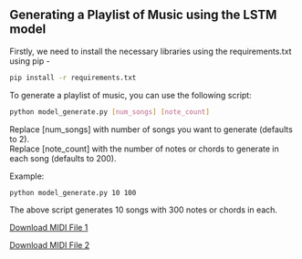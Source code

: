 ## Generating a Playlist of Music using the LSTM model

Firstly, we need to install the necessary libraries using the requirements.txt using pip -
```bash
pip install -r requirements.txt
```

To generate a playlist of music, you can use the following script:

```bash
python model_generate.py [num_songs] [note_count]
```
Replace [num_songs] with number of songs you want to generate (defaults to 2). <br>
Replace [note_count] with the number of notes or chords to generate in each song (defaults to 200). <br>

Example:
```bash
python model_generate.py 10 100
```
The above script generates 10 songs with 300 notes or chords in each.

<a href="https://github.com/Praneeth74/Music-Generation-using-LSTMs/blob/main/myMusic_0/0_beeth_generated_30_200.midi" download>Download MIDI File 1</a>

<a href="https://github.com/Praneeth74/Music-Generation-using-LSTMs/blob/main/myMusic_0/1_beeth_generated_30_200.midi" download>Download MIDI File 2</a>



